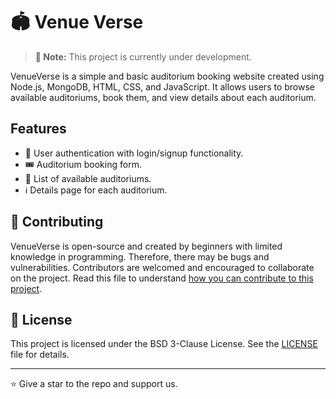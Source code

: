 # 🏟️ Venue Verse

> **🚧 Note:** This project is currently under development.

VenueVerse is a simple and basic auditorium booking website created using Node.js, MongoDB, HTML, CSS, and JavaScript. It allows users to browse available auditoriums, book them, and view details about each auditorium.

## Features

- 🔐 User authentication with login/signup functionality.
- 🎟️ Auditorium booking form.
- 🏢 List of available auditoriums.
- ℹ️ Details page for each auditorium.

## 🤝 Contributing

VenueVerse is open-source and created by beginners with limited knowledge in programming. Therefore, there may be bugs and vulnerabilities. Contributors are welcomed and encouraged to collaborate on the project. Read this file to understand [how you can contribute to this project](https://github.com/RhythmusByte/VenueVerse/wiki/Contributing-to-VenueVerse).

## 📜 License

This project is licensed under the BSD 3-Clause License. See the [LICENSE](LICENSE) file for details.

---

⭐ Give a star to the repo and support us.
